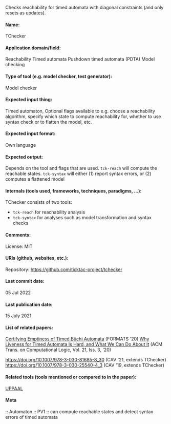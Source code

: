 Checks reachability for timed automata with diagonal constraints (and only resets as updates).

#### Name:
TChecker

#### Application domain/field:
Reachability
Timed automata
Pushdown timed automata (PDTA)
Model checking

#### Type of tool (e.g. model checker, test generator):
Model checker

#### Expected input thing:
Timed automaton,
Optional flags available to e.g. choose a reachability algorithm, specify which state to compute reachability for, whether to use syntax check or to flatten the model, etc.

#### Expected input format:
Own language

#### Expected output:
Depends on the tool and flags that are used.
`tck-reach` will compute the reachable states.
`tck-syntax` will either (1) report syntax errors, or (2) computes a flattened model

#### Internals (tools used, frameworks, techniques, paradigms, ...):
TChecker consists of two tools:
- `tck-reach` for reachability analysis
- `tck-syntax` for analyses such as model transformation and syntax checks

#### Comments:
License: MIT

#### URIs (github, websites, etc.):
Repository: https://github.com/ticktac-project/tchecker

#### Last commit date:
05 Jul 2022

#### Last publication date:
15 July 2021

#### List of related papers:
[Certifying Emptiness of Timed Büchi Automata](https://doi.org/10.1007/978-3-030-57628-8_4) (FORMATS '20)
[Why Liveness for Timed Automata Is Hard, and What We Can Do About It](https://doi.org/10.1145/3372310) (ACM Trans. on Computational Logic, Vol. 21, Iss. 3, '20)

https://doi.org/10.1007/978-3-030-81685-8_30 (CAV '21, extends TChecker)
https://doi.org/10.1007/978-3-030-25540-4_3 (CAV '19, extends TChecker)

#### Related tools (tools mentioned or compared to in the paper):
[UPPAAL](Frameworks/UPPAAL.md)

#### Meta
:: Automaton
:: PV1 :: can compute reachable states and detect syntax errors of timed automata